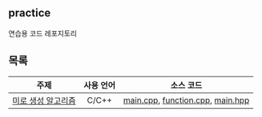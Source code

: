 ## practice
연습용 코드 레포지토리

## 목록
|주제|사용 언어|소스 코드|
|--|:--:|--|
|[미로 생성 알고리즘](./MazeGeneration)|C/C++|[main.cpp](./MazeGeneration/main.cpp), [function.cpp](./MazeGeneration/functions.cpp), [main.hpp](./MazeGeneration/main.hpp)|
